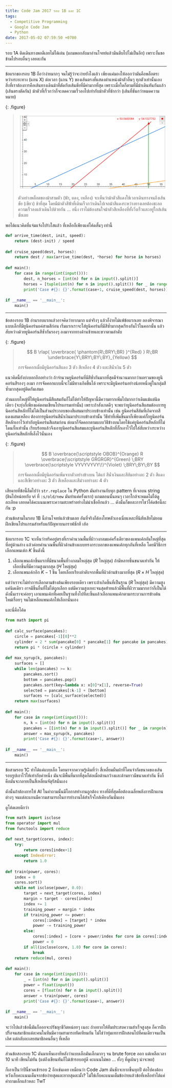 ```yaml
---
title: Code Jam 2017 รอบ 1B และ 1C
tags:
  - Competitive Programming
  - Google Code Jam
  - Python
date: 2017-05-02 07:59:50 +0700
---
```


รอบ 1A ติดเดินทางพอดีเลยไม่ได้เล่น (แถมพอกลับมาอ่านโจทย์แล้วมึนตึบไปไม่เป็นอีก) เพราะงั้นขอข้ามไปรอบอื่นๆ เลยละกัน

---

ข้อแรกของรอบ 1B ถือว่าง่ายมากๆ จนไม่รู้ว่าจะง่ายยังไงแล้ว เพียงแค่มองให้ออกว่ามันคือพล็อตระหว่างระยะทาง (แกน X) ต่อเวลา (แกน Y) ของเส้นตรงที่แสดงตำแหน่งม้าตัวอื่นๆ ทุกตัวเท่านั้นเอง สิ่งที่เราต้องการคือเส้นทางเดินม้าที่ตัดกับเส้นชัยที่มีค่ามากที่สุด เพราะเมื่อใดก็ตามที่มีม้าเดินทันกันแล้ว (เส้นตรงตัดกัน) ม้าตัวที่เร็วกว่าก็จะลดความเร็วลงไปเท่ากับม้าตัวที่ช้ากว่า (เส้นที่ชันกว่าหมดความหมาย)

{: .figure}
> ![](/images/algorithm/misc/cruise-control-plot.png)
>
> ตัวอย่างพล็อตของม้าสามตัว (ฟ้า, แดง, เหลือง) จะเห็นว่าม้าตัวสีแดงใช้เวลาเดินทางจนถึงเส้นชัย (เขียว) ช้าที่สุด โดยมีม้าตัวสีฟ้าที่เดินเร็วกว่าเดินไปเจอม้าสีแดงระหว่างทางเลยต้องชะลอความเร็วลงแล้วเดินไปด้วยกัน ... อนึ่ง เราไม่ต้องสนใจม้าตัวสีเหลืองที่ทั้งวิ่งเร็วและอยู่ใกล้เส้นชัยเลย

พอได้แนวคิดที่แจ่มแจ้งโปร่งใสแล้ว ที่เหลือก็เพียงแค่โค้ดสั้นๆ เท่านี้

``` python
def arrive_time(dest, init, speed):
    return (dest-init) / speed

def cruise_speed(dest, horses):
    return dest / max(arrive_time(dest, *horse) for horse in horses)

def main():
    for case in range(int(input())):
        dest, n_horses = [int(n) for n in input().split()]
        horses = [tuple(int(n) for n in input().split()) for _ in range(n_horses)]
        print('Case #{}: {}'.format(case+1, cruise_speed(dest, horses)))

if __name__ == '__main__':
    main()

```

---

ข้อสองรอบ 1B อ่านรอบแรกแล้วอาจคิดว่ายากมาก แต่จริงๆ แล้วก็ง่ายไม่แพ้ข้อแรกเลย ลองพิจารณาแบบเล็กที่มียูนิคอร์นแค่สามสีก่อน เริ่มแรกเราจะใส่ยูนิคอร์นที่มีสีซ้ำมากสุดเรียงกันไว้ในคอกนั้น แล้วสับหว่างด้วยยูนิคอร์นสีซ้ำกันรองๆ ลงมาจากทางด้านซ้ายและขวาตามลำดับ

{: .figure}
> $$
>                                B
>     \rlap{ \overbrace{ \phantom{R\;BRY\;BR} }^{Red} }
>                                 R\;BR
>                          \underbrace{Y\;BRY\;BY\;BY}_{Yellow}
> $$
>
> การจัดคอกเมื่อมียูนิคอร์นสีแดง 3 ตัว สีเหลือง 4 ตัว และสีน้ำเงิน 5 ตัว

แนวคิดนี้ยังบ่งบอกอีกอย่างว่า ถ้าจำนวนยูนิคอร์นที่มีสีซ้ำกันมากที่สุดมีจำนวนมากกว่าผลรวมของยูนิคอร์นสีรองๆ ลงมา การจัดคอกแบบนี้จะไม่มีทางเกิดขึ้นได้ เพราะจะมียูนิคอร์นอย่างน้อยหนึ่งคู่ในกลุ่มสีซ้ำมากสุดอยู่ติดกันเสมอ

ส่วนแบบใหญ่ที่ให้ยูนิคอร์นมีสีผสมกันก็ไม่ได้ทำให้ปัญหานี้มีความยากเพิ่มไปมากกว่าเดิมแม้แต่นิดเดียว (จะยุ่งก็เพียงแค่ตอนเขียนโปรแกรมเท่านั้น) เพราะถ้าสังเกตดีๆ จะพบว่ายูนิคอร์นสีผสมต้องการยูนิคอร์นสีหลักที่ไม่ได้เป็นส่วนประกอบของสีผสมมาประกบข้างเท่านั้น เช่น ยูนิคอร์นสีส้มที่เกิดจากสีแดงผสมเหลือง ต้องการยูนิคอร์นสีน้ำเงินมาประกบข้างเท่านั้น วิธีทำที่เพิ่มขึ้นมาก็เพียงแค่กั๊กยูนิคอร์นสีหลักเอาไว้เท่ากับยูนิคอร์นสีผสมก่อน ต่อมาก็จัดคอกตามแบบวิธีข้างบนโดยใช้แค่ยูนิคอร์นสีหลักที่ไม่โดนกั๊กเท่านั้น เรียบร้อยแล้วจึงเอายูนิคอร์นสีผสมและยูนิคอร์นสีหลักที่กั๊กเอาไว้ไปใส่สับหว่างระหว่างยูนิคอร์นสีหลักที่เล็งไว้นั่นเอง

{: .figure}
> $$
>     B
>     \overbrace{\scriptstyle OBOB}^{Orange}
>     R
>     \overbrace{\scriptstyle GRGRGR}^{Green}
>     \;BRY
>     \overbrace{\scriptstyle VYVYVYVY\!}^{Violet}
>     \;BRY\;BY\;BY
> $$
>
> การจัดคอกเมื่อมียูนิคอร์นเพิ่มจากตัวอย่างข้างบน ได้แก่ สีน้ำเงินและสีส้มอย่างละ 2 ตัว สีแดงและสีเขียวอย่างละ 3 ตัว สีเหลืองและสีม่วงอย่างละ 4 ตัว

เสียดายที่ข้อนี้ลืมไปว่า `str.replace` ใน Python มันทำงานกับทุก pattern ที่เจอบน string (ชินไปหน่อยกับ vi ที่ `:s/old/new` มันทำแค่ครั้งแรก) แถมตอนนั้นลนๆ เวลาใกล้จะหมดไม่ได้ดูละเอียด เลยอดได้คะแนนเพราะความสะเพร่าอย่างไม่น่าเชื่ออีกแล้ว ... ดังนั้นก็ขอละการโชว์โค้ดข้อนี้ละกัน :p

ส่วนข้อสามในรอบ 1B นี้อ่านโจทย์แล้วข้ามเลย อันที่จริงก็ต้องโทษตัวเองเนี่ยแหละที่นิสัยเสียไม่ยอมฝึกเขียนโปรแกรมสำหรับแก้ปัญหาบนกราฟซักที เฮ้อ

---

ข้อแรกรอบ 1C จะเห็นว่าทริคอยู่ตรงที่เราคำนวณพื้นที่ผิววงกลมแค่ครั้งเดียวของแพนเค้กอันใหญ่ที่สุดที่อยู่ด้านล่าง แล้วค่อยคำนวณพื้นที่ผิวด้านข้างแบบทรงกระบอกของแพนเค้กทุกอันที่เหลือ โดยมีวิธีการเลือกแพนเค้ก $K$ ชิ้นดังนี้

1. เลือกแพนเค้กชิ้นแรกที่มีขนาดพื้นที่วงกลมใหญ่สุด ($R$ ใหญ่สุด) ถ้ามีหลายชิ้นขนาดเท่ากัน ให้เลือกชิ้นที่มีความสูงมากสุด ($H$ ใหญ่สุด)
2. เลือกแพนเค้กอีก $K-1$ ชิ้น โดยเลือกเรียงลำดับจากพื้นที่ผิวด้านข้างมากที่สุด ($R \times H$ ใหญ่สุด)

แต่ว่าเราจะไม่ทำการเลือกตามข้างต้นเพียงรอบเดียว เพราะถ้าเกิดชิ้นที่เป็นฐาน ($R$ ใหญ่สุด) มีความสูงแค่นิดเดียว อาจมีชิ้นอื่นที่ไม่ได้ถูกเลือก แต่มีความสูงเยอะจนสุดท้ายแล้วมีพื้นที่ผิวรวมมากกว่าก็เป็นได้ ดังนั้นเราจะค่อยๆ เอาแพนเค้กที่เคยเป็นฐานทิ้งไปทีละชิ้นแล้วเลือกแพนเค้กตามกระบวนการข้างต้นใหม่เรื่อยๆ จนไม่เหลือแพนเค้กให้เลือกนั่นเอง

และนี่คือโค้ด

``` python
from math import pi

def calc_surface(pancakes):
    circle = pancakes[-1][0]**2
    cylinder = 2 * sum(pancake[0] * pancake[1] for pancake in pancakes)
    return pi * (circle + cylinder)

def max_syrup(k, pancakes):
    surfaces = []
    while len(pancakes) >= k:
        pancakes.sort()
        bottom = pancakes.pop()
        pancakes.sort(key=lambda x: x[0]*x[1], reverse=True)
        selected = pancakes[:k-1] + [bottom]
        surfaces += [calc_surface(selected)]
    return max(surfaces)

def main():
    for case in range(int(input())):
        n, k = [int(n) for n in input().split()]
        pancakes = [[int(n) for n in input().split()] for _ in range(n)]
        answer = max_syrup(k, pancakes)
        print('Case #{}: {}'.format(case+1, answer))

if __name__ == '__main__':
    main()
```

---

ข้อสามรอบ 1C ทำได้แค่แบบเล็ก โดยมาจากความรู้เดิมที่ว่า สี่เหลี่ยมผืนผ้าที่โดนจำกัดขนาดของเส้นรอบรูปเอาไว้ให้เท่ากับค่าหนึ่ง มันจะมีพื้นที่มากที่สุดก็ต่อเมื่อด้านกว้างและด้านยาวมีขนาดเท่ากัน ซึ่งก็คือมันจะกลายเป็นสี่เหลี่ยมจัตุรัสนั่นเอง

ดังนั้นถ้าต้องการให้ AI ในคำถามนั้นมีโอกาสทำงานถูกต้อง ทางที่ดีที่สุดคือต้องเฉลี่ยพลังการฝึกแกนต่างๆ จนแต่ละแกนมีความสามารถในการทำงานได้สำเร็จใกล้เคียงกันนั่นเอง

ดูโค้ดเลยดีกว่า

``` python
from math import isclose
from operator import mul
from functools import reduce

def next_target(cores, index):
    try:
        return cores[index+1]
    except IndexError:
        return 1.0

def train(power, cores):
    index = 0
    cores.sort()
    while not isclose(power, 0.0):
        target = next_target(cores, index)
        margin = target - cores[index]
        index += 1
        training_power = margin * index
        if training_power <= power:
            cores[:index] = [target] * index
            power -= training_power
        else:
            cores[:index] = [core + power/index for core in cores[:index]]
            power = 0
        if all(isclose(core, 1.0) for core in cores):
            break
    return reduce(mul, cores)

def main():
    for case in range(int(input())):
        _ = [int(n) for n in input().split()]
        power = float(input())
        cores = [float(n) for n in input().split()]
        answer = train(power, cores)
        print('Case #{}: {}'.format(case+1, answer))

if __name__ == '__main__':
    main()

```

จะว่าไปแล้วข้อนี้มันก็ออกจะปรัชญาชีวิตหน่อยๆ เนอะ ถ้าอยากให้ทีมประสบความสำเร็จสูงสุด ก็ควรฝึกปรือจนสมาชิกแต่ละคนในทีมมีความสามารถทัดเทียมกัน ไม่ใช่ว่าทุ่มเทการฝึกสอนไปที่คนเดียวจนเป็นเลิศ แต่กลับละเลยสมาชิกคนอื่นๆ ที่เหลือ

---

ส่วนข้อสองรอบ 1C ดันมาเห็นเอาทีหลังว่าแบบเล็กมันเล็กมากๆ จน brute force ออก แต่เหลือเวลา 10 นาที เขียนไม่ทัน (แต่ถึงเขียนทันก็ไม่เข้ารอบอยู่ดี คะแนนไม่พอ ... ทั้งๆ ที่ดูเผินๆ น่าจะพอ)

ก็เอาเป็นว่าปีนี้ชวดเข้ารอบ 2 อีกเช่นเคย เหมือนว่า Code Jam มันชักจะยากขึ้นทุกปี ต่อไปคงต้องหวังเก็บคะแนนเต็มจากข้อง่ายสุดและยากสุดละมั้ง? ไม่ใช่เก็บคะแนนเต็มข้อง่ายแล้วข้อที่เหลือทำได้แค่คำถามเล็กแล้วหละ TwT
